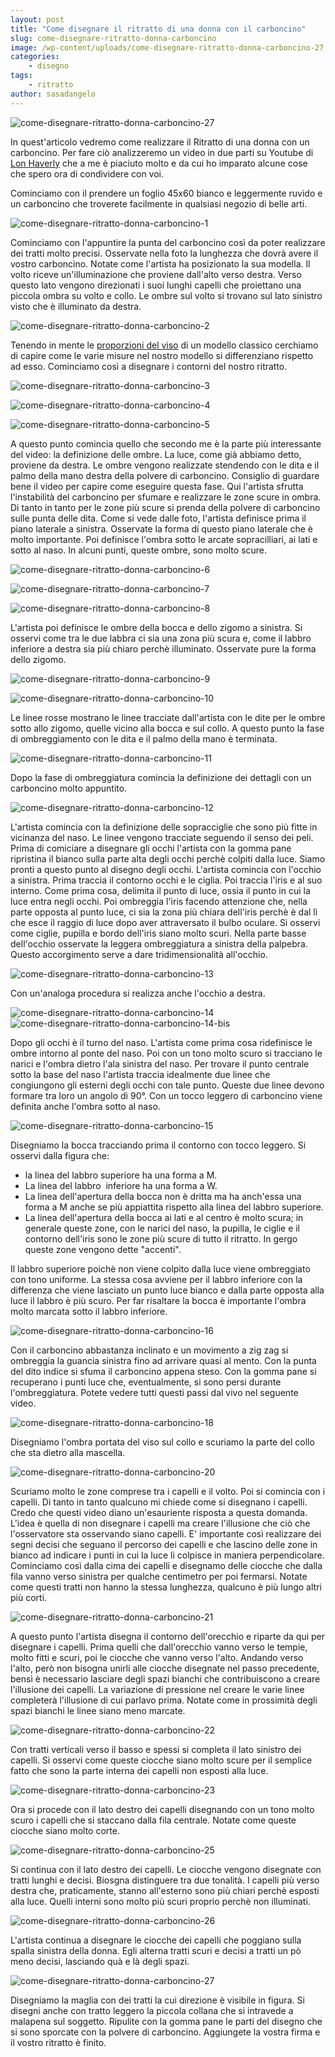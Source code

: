 ```yaml
---
layout: post
title: "Come disegnare il ritratto di una donna con il carboncino"
slug: come-disegnare-ritratto-donna-carboncino
image: /wp-content/uploads/come-disegnare-ritratto-donna-carboncino-27.jpg
categories:
    - disegno
tags:
    - ritratto
author: sasadangelo
---
```


![come-disegnare-ritratto-donna-carboncino-27](https://www.disegnoepittura.it/wp-content/uploads/come-disegnare-ritratto-donna-carboncino-27.jpg "come-disegnare-ritratto-donna-carboncino-27")

In quest'articolo vedremo come realizzare il Ritratto di una donna con un carboncino. Per fare ciò analizzeremo un video in due parti su Youtube di [Lon Haverly](http://www.lonhaverly.com/) che a me è piaciuto molto e da cui ho imparato alcune cose che spero ora di condividere con voi.

Cominciamo con il prendere un foglio 45x60 bianco e leggermente ruvido e un carboncino che troverete facilmente in qualsiasi negozio di belle arti.

![come-disegnare-ritratto-donna-carboncino-1](https://www.disegnoepittura.it/wp-content/uploads/come-disegnare-ritratto-donna-carboncino-1.jpg "come-disegnare-ritratto-donna-carboncino-1")

Cominciamo con l'appuntire la punta del carboncino così da poter realizzare dei tratti molto precisi. Osservate nella foto la lunghezza che dovrà avere il vostro carboncino. Notate come l'artista ha posizionato la sua modella. Il volto riceve un'illuminazione che proviene dall'alto verso destra. Verso questo lato vengono direzionati i suoi lunghi capelli che proiettano una piccola ombra su volto e collo. Le ombre sul volto si trovano sul lato sinistro visto che è illuminato da destra.

![come-disegnare-ritratto-donna-carboncino-2](https://www.disegnoepittura.it/wp-content/uploads/come-disegnare-ritratto-donna-carboncino-2.jpg "come-disegnare-ritratto-donna-carboncino-2")

Tenendo in mente le [proporzioni del viso](https://www.disegnoepittura.it/proporzioni-viso/) di un modello classico cerchiamo di capire come le varie misure nel nostro modello si differenziano rispetto ad esso. Cominciamo così a disegnare i contorni del nostro ritratto.

![come-disegnare-ritratto-donna-carboncino-3](https://www.disegnoepittura.it/wp-content/uploads/come-disegnare-ritratto-donna-carboncino-3.jpg "come-disegnare-ritratto-donna-carboncino-3")

![come-disegnare-ritratto-donna-carboncino-4](https://www.disegnoepittura.it/wp-content/uploads/come-disegnare-ritratto-donna-carboncino-4.jpg "come-disegnare-ritratto-donna-carboncino-4")

![come-disegnare-ritratto-donna-carboncino-5](https://www.disegnoepittura.it/wp-content/uploads/come-disegnare-ritratto-donna-carboncino-5.jpg "come-disegnare-ritratto-donna-carboncino-5")

A questo punto comincia quello che secondo me è la parte più interessante del video: la definizione delle ombre. La luce, come già abbiamo detto, proviene da destra. Le ombre vengono realizzate stendendo con le dita e il palmo della mano destra della polvere di carboncino. Consiglio di guardare bene il video per capire come eseguire questa fase. Qui l'artista sfrutta l'instabilità del carboncino per sfumare e realizzare le zone scure in ombra. Di tanto in tanto per le zone più scure si prenda della polvere di carboncino sulle punta delle dita. Come si vede dalle foto, l'artista definisce prima il piano laterale a sinistra. Osservate la forma di questo piano laterale che è molto importante. Poi definisce l'ombra sotto le arcate sopracilliari, ai lati e sotto al naso. In alcuni punti, queste ombre, sono molto scure.

![come-disegnare-ritratto-donna-carboncino-6](https://www.disegnoepittura.it/wp-content/uploads/come-disegnare-ritratto-donna-carboncino-6.jpg "come-disegnare-ritratto-donna-carboncino-6")

![come-disegnare-ritratto-donna-carboncino-7](https://www.disegnoepittura.it/wp-content/uploads/come-disegnare-ritratto-donna-carboncino-7.jpg "come-disegnare-ritratto-donna-carboncino-7")

![come-disegnare-ritratto-donna-carboncino-8](https://www.disegnoepittura.it/wp-content/uploads/come-disegnare-ritratto-donna-carboncino-8.jpg "come-disegnare-ritratto-donna-carboncino-8")

L'artista poi definisce le ombre della bocca e dello zigomo a sinistra. Si osservi come tra le due labbra ci sia una zona più scura e, come il labbro inferiore a destra sia più chiaro perchè illuminato. Osservate pure la forma dello zigomo.

![come-disegnare-ritratto-donna-carboncino-9](https://www.disegnoepittura.it/wp-content/uploads/come-disegnare-ritratto-donna-carboncino-9.jpg "come-disegnare-ritratto-donna-carboncino-9")

![come-disegnare-ritratto-donna-carboncino-10](https://www.disegnoepittura.it/wp-content/uploads/come-disegnare-ritratto-donna-carboncino-10.jpg "come-disegnare-ritratto-donna-carboncino-10")

Le linee rosse mostrano le linee tracciate dall'artista con le dite per le ombre sotto allo zigomo, quelle vicino alla bocca e sul collo. A questo punto la fase di ombreggiamento con le dita e il palmo della mano è terminata.

![come-disegnare-ritratto-donna-carboncino-11](https://www.disegnoepittura.it/wp-content/uploads/come-disegnare-ritratto-donna-carboncino-11.jpg "come-disegnare-ritratto-donna-carboncino-11")

Dopo la fase di ombreggiatura comincia la definizione dei dettagli con un carboncino molto appuntito.

![come-disegnare-ritratto-donna-carboncino-12](https://www.disegnoepittura.it/wp-content/uploads/come-disegnare-ritratto-donna-carboncino-12.jpg "come-disegnare-ritratto-donna-carboncino-12")

L'artista comincia con la definizione delle sopracciglie che sono più fitte in vicinanza del naso. Le linee vengono tracciate seguendo il senso dei peli. Prima di comiciare a disegnare gli occhi l'artista con la gomma pane ripristina il bianco sulla parte alta degli occhi perchè colpiti dalla luce. Siamo pronti a questo punto al disegno degli occhi. L'artista comincia con l'occhio a sinistra. Prima traccia il contorno occhi e le ciglia. Poi traccia l'iris e al suo interno. Come prima cosa, delimita il punto di luce, ossia il punto in cui la luce entra negli occhi. Poi ombreggia l'iris facendo attenzione che, nella parte opposta al punto luce, ci sia la zona più chiara dell'iris perchè è dal lì che esce il raggio di luce dopo aver attraversato il bulbo oculare. Si osservi come ciglie, pupilla e bordo dell'iris siano molto scuri. Nella parte basse dell'occhio osservate la leggera ombreggiatura a sinistra della palpebra. Questo accorgimento serve a dare tridimensionalità all'occhio.

![come-disegnare-ritratto-donna-carboncino-13](https://www.disegnoepittura.it/wp-content/uploads/come-disegnare-ritratto-donna-carboncino-13.jpg "come-disegnare-ritratto-donna-carboncino-13")

Con un'analoga procedura si realizza anche l'occhio a destra.

![come-disegnare-ritratto-donna-carboncino-14](https://www.disegnoepittura.it/wp-content/uploads/come-disegnare-ritratto-donna-carboncino-14.jpg "come-disegnare-ritratto-donna-carboncino-14") ![come-disegnare-ritratto-donna-carboncino-14-bis](https://www.disegnoepittura.it/wp-content/uploads/come-disegnare-ritratto-donna-carboncino-14-bis.jpg "come-disegnare-ritratto-donna-carboncino-14-bis")

Dopo gli occhi è il turno del naso. L'artista come prima cosa ridefinisce le ombre intorno al ponte del naso. Poi con un tono molto scuro si tracciano le narici e l'ombra dietro l'ala sinistra del naso. Per trovare il punto centrale sotto la base del naso l'artista traccia idealmente due linee che congiungono gli esterni degli occhi con tale punto. Queste due linee devono formare tra loro un angolo di 90°. Con un tocco leggero di carboncino viene definita anche l'ombra sotto al naso.

![come-disegnare-ritratto-donna-carboncino-15](https://www.disegnoepittura.it/wp-content/uploads/come-disegnare-ritratto-donna-carboncino-15.jpg "come-disegnare-ritratto-donna-carboncino-15")

Disegniamo la bocca tracciando prima il contorno con tocco leggero. Si osservi dalla figura che:

- la linea del labbro superiore ha una forma a M.
- La linea del labbro  inferiore ha una forma a W.
- La linea dell'apertura della bocca non è dritta ma ha anch'essa una forma a M anche se più appiattita rispetto alla linea del labbro superiore.
- La linea dell'apertura della bocca ai lati e al centro è molto scura; in generale queste zone, con le narici del naso, la pupilla, le ciglie e il contorno dell'iris sono le zone più scure di tutto il ritratto. In gergo queste zone vengono dette "accenti".

Il labbro superiore poichè non viene colpito dalla luce viene ombreggiato con tono uniforme. La stessa cosa avviene per il labbro inferiore con la differenza che viene lasciato un punto luce bianco e dalla parte opposta alla luce il labbro è più scuro. Per far risaltare la bocca è importante l'ombra molto marcata sotto il labbro inferiore.

![come-disegnare-ritratto-donna-carboncino-16](https://www.disegnoepittura.it/wp-content/uploads/come-disegnare-ritratto-donna-carboncino-16.jpg "come-disegnare-ritratto-donna-carboncino-16")

Con il carboncino abbastanza inclinato e un movimento a zig zag si ombreggia la guancia sinistra fino ad arrivare quasi al mento. Con la punta del dito indice si sfuma il carboncino appena steso. Con la gomma pane si recuperano i punti luce che, eventualmente, si sono persi durante l'ombreggiatura. Potete vedere tutti questi passi dal vivo nel seguente video.

![come-disegnare-ritratto-donna-carboncino-18](https://www.disegnoepittura.it/wp-content/uploads/come-disegnare-ritratto-donna-carboncino-18.jpg "come-disegnare-ritratto-donna-carboncino-18")

Disegniamo l'ombra portata del viso sul collo e scuriamo la parte del collo che sta dietro alla mascella.

![come-disegnare-ritratto-donna-carboncino-20](https://www.disegnoepittura.it/wp-content/uploads/come-disegnare-ritratto-donna-carboncino-20.jpg "come-disegnare-ritratto-donna-carboncino-20")

Scuriamo molto le zone comprese tra i capelli e il volto. Poi si comincia con i capelli. Di tanto in tanto qualcuno mi chiede come si disegnano i capelli. Credo che questi video diano un'esauriente risposta a questa domanda. L'idea è quella di non disegnare i capelli ma creare l'illusione che ciò che l'osservatore sta osservando siano capelli. E' importante così realizzare dei segni decisi che seguano il percorso dei capelli e che lascino delle zone in bianco ad indicare i punti in cui la luce li colpisce in maniera perpendicolare. Cominciamo così dalla cima dei capelli e disegnamo delle ciocche che dalla fila vanno verso sinistra per qualche centimetro per poi fermarsi. Notate come questi tratti non hanno la stessa lunghezza, qualcuno è più lungo altri più corti.

![come-disegnare-ritratto-donna-carboncino-21](https://www.disegnoepittura.it/wp-content/uploads/come-disegnare-ritratto-donna-carboncino-21.jpg "come-disegnare-ritratto-donna-carboncino-21")

A questo punto l'artista disegna il contorno dell'orecchio e riparte da qui per disegnare i capelli. Prima quelli che dall'orecchio vanno verso le tempie, molto fitti e scuri, poi le ciocche che vanno verso l'alto. Andando verso l'alto, però non bisogna unirli alle ciocche disegnate nel passo precedente, bensì è necessario lasciare degli spazi bianchi che contribuiscono a creare l'illusione dei capelli. La variazione di pressione nel creare le varie linee completerà l'illusione di cui parlavo prima. Notate come in prossimità degli spazi bianchi le linee siano meno marcate.

![come-disegnare-ritratto-donna-carboncino-22](https://www.disegnoepittura.it/wp-content/uploads/come-disegnare-ritratto-donna-carboncino-22.jpg "come-disegnare-ritratto-donna-carboncino-22")

Con tratti verticali verso il basso e spessi si completa il lato sinistro dei capelli. Si osservi come queste ciocche siano molto scure per il semplice fatto che sono la parte interna dei capelli non esposti alla luce.

![come-disegnare-ritratto-donna-carboncino-23](https://www.disegnoepittura.it/wp-content/uploads/come-disegnare-ritratto-donna-carboncino-23.jpg "come-disegnare-ritratto-donna-carboncino-23")

Ora si procede con il lato destro dei capelli disegnando con un tono molto scuro i capelli che si staccano dalla fila centrale. Notate come queste ciocche siano molto corte.

![come-disegnare-ritratto-donna-carboncino-25](https://www.disegnoepittura.it/wp-content/uploads/come-disegnare-ritratto-donna-carboncino-25.jpg "come-disegnare-ritratto-donna-carboncino-25")

Si continua con il lato destro dei capelli. Le ciocche vengono disegnate con tratti lunghi e decisi. Biosgna distinguere tra due tonalità. I capelli più verso destra che, praticamente, stanno all'esterno sono più chiari perchè esposti alla luce. Quelli interni sono molto più scuri proprio perchè non illuminati.

![come-disegnare-ritratto-donna-carboncino-26](https://www.disegnoepittura.it/wp-content/uploads/come-disegnare-ritratto-donna-carboncino-26.jpg "come-disegnare-ritratto-donna-carboncino-26")

L'artista continua a disegnare le ciocche dei capelli che poggiano sulla spalla sinistra della donna. Egli alterna tratti scuri e decisi a tratti un pò meno decisi, lasciando quà e là degli spazi.

![come-disegnare-ritratto-donna-carboncino-27](https://www.disegnoepittura.it/wp-content/uploads/come-disegnare-ritratto-donna-carboncino-27.jpg "come-disegnare-ritratto-donna-carboncino-27")

Disegniamo la maglia con dei tratti la cui direzione è visibile in figura. Si disegni anche con tratto leggero la piccola collana che si intravede a malapena sul soggetto. Ripulite con la gomma pane le parti del disegno che si sono sporcate con la polvere di carboncino. Aggiungete la vostra firma e il vostro ritratto è finito.
